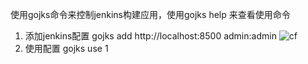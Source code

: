 使用gojks命令来控制jenkins构建应用，使用gojks help 来查看使用命令
1. 添加jenkins配置
gojks add http://localhost:8500 admin:admin 
![cf](https://github.com/user-attachments/assets/a212750a-6bd0-41b4-9eba-19ae79f5d8b1)
2. 使用配置
gojks use 1

